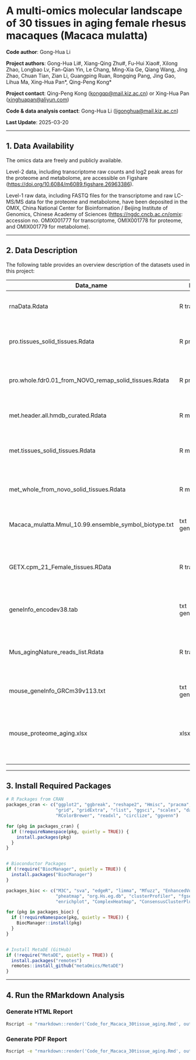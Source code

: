 
# A multi-omics molecular landscape of 30 tissues in aging female rhesus macaques (Macaca mulatta)

**Code author**: Gong-Hua Li 
  
**Project authors**: Gong-Hua Li#, Xiang-Qing Zhu#, Fu-Hui Xiao#, Xilong Zhao, Longbao Lv, Fan-Qian Yin, Le Chang, Ming-Xia Ge, Qiang Wang, Jing Zhao, Chuan Tian, Zian Li, Guangping Ruan, Rongqing Pang, Jing Gao, Lihua Ma, Xing-Hua Pan*, Qing-Peng Kong*  
  
**Project contact**: Qing-Peng Kong (kongqp@mail.kiz.ac.cn) or Xing-Hua Pan (xinghuapan@aliyun.com) 
  
**Code & data analysis contact**: Gong-Hua Li (ligonghua@mail.kiz.ac.cn)  
  
**Last Update**: 2025-03-20    

---

## 1. Data Availability  
The omics data are freely and publicly available. 

Level-2 data, including transcriptome raw counts and log2 peak areas for the proteome and metabolome, are accessible on Figshare (https://doi.org/10.6084/m6089.figshare.26963386).  

Level-1 raw data, including FASTQ files for the transcriptome and raw LC-MS/MS data for the proteome and metabolome, have been deposited in the OMIX, China National Center for Bioinformation / Beijing Institute of Genomics, Chinese Academy of Sciences (https://ngdc.cncb.ac.cn/omix: accession no. OMIX001777 for transcriptome, OMIX001778 for proteome, and OMIX001779 for metabolome). 

---

## 2. Data Description  
The following table provides an overview description of the datasets used in this project:

| Data_name                                      | Data_type       | Description                                              |
|------------------------------------------------|-----------------|----------------------------------------------------------|
| rnaData.Rdata                                  | R transcriptome | Macaque 30 tissue raw counts data                        |
| pro.tissues_solid_tissues.Rdata                | R proteome      | Macaque 30 tissue proteome data (log2 peak area)         |
| pro.whole.fdr0.01_from_NOVO_remap_solid_tissues.Rdata | R proteome      | Macaque whole body proteome data (log2 peak area)        |
| met.header.all.hmdb_curated.Rdata              | R metabolome    | Macaque metabolite information data                      |
| met.tissues_solid_tissues.Rdata                | R metabolome    | Macaque 30 tissue metabolome data (log2 peak area)       |
| met_whole_from_novo_solid_tissues.Rdata        | R metabolome    | Macaque whole body metabolome data (log2 peak area)      |
| Macaca_mulatta.Mmul_10.99.ensemble_symbol_biotype.txt | txt gene_information | Macaque gene information file                     |
| GETX.cpm_21_Female_tissues.RData               | R transcriptome | Human female 21 tissues log2 TMM-normalized CPM data from GTEX |
| geneInfo_encodev38.tab                         | txt gene_information | Human gene information file                       |
| Mus_agingNature_reads_list.Rdata               | R transcriptome | Mouse 17 tissue raw counts data from Schaum et al., Nature, 2020 |
| mouse_geneInfo_GRCm39v113.txt                  | txt gene_information | Mouse gene information file                       |
| mouse_proteome_aging.xlsx                      | xlsx proteome   | Mouse aging-related proteins from Keele et al., Cell reports, 2023 |

---

## 3. Install Required Packages

```r
# R Packages from CRAN
packages_cran <- c("ggplot2", "ggbreak", "reshape2", "Hmisc", "pracma", "car", "ggrepel", 
                   "grid", "gridExtra", "rlist", "ggsci", "scales", "data.table", "openxlsx",
                   "RColorBrewer", "readxl", "circlize", "ggvenn")

for (pkg in packages_cran) {
  if (!requireNamespace(pkg, quietly = TRUE)) {
    install.packages(pkg)
  }
}


# Bioconductor Packages
if (!require("BiocManager", quietly = TRUE)) {
  install.packages("BiocManager")
}

packages_bioc <- c("M3C", "sva", "edgeR", "limma", "Mfuzz", "EnhancedVolcano", 
                   "pheatmap", "org.Hs.eg.db", "clusterProfiler", "fgsea", "msigdbr", 
                   "enrichplot", "ComplexHeatmap", "ConsensusClusterPlus", "samr", "DESeq2")

for (pkg in packages_bioc) {
  if (!requireNamespace(pkg, quietly = TRUE)) {
    BiocManager::install(pkg)
  }
}


# Install MetaDE (GitHub)
if (!require("MetaDE", quietly = TRUE)) {
  install.packages("remotes")
  remotes::install_github("metaOmics/MetaDE")
}
```
---

## 4. Run the RMarkdown Analysis

### Generate HTML Report
```bash
Rscript -e "rmarkdown::render('Code_for_Macaca_30tissue_aging.Rmd', output_file='Code_to_Results.html')"
```

### Generate PDF Report
```bash
Rscript -e "rmarkdown::render('Code_for_Macaca_30tissue_aging.Rmd', output_format='pdf_document', output_file='Code_to_Results.pdf')"
```
